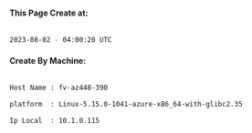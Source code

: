 
   
#### This Page Create at:

```bash

2023-08-02 - 04:00:20 UTC

```

#### Create By Machine:

```bash

Host Name : fv-az448-390

platform  : Linux-5.15.0-1041-azure-x86_64-with-glibc2.35

Ip Local  : 10.1.0.115

```

